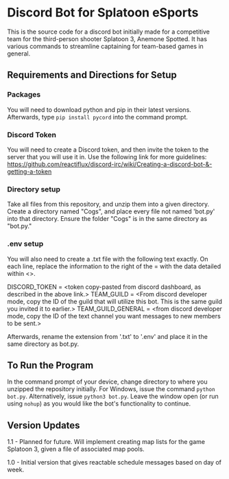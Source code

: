 # Discord Bot for Splatoon eSports

This is the source code for a discord bot initially made for a competitive team for the third-person shooter Splatoon 3, Anemone Spotted. It has various commands to streamline captaining for team-based games in general.

## Requirements and Directions for Setup
### Packages

You will need to download python and pip in their latest versions. Afterwards, type `pip install pycord` into the command prompt.

### Discord Token

You will need to create a Discord token, and then invite the token to the server that you will use it in. Use the following link for more guidelines: https://github.com/reactiflux/discord-irc/wiki/Creating-a-discord-bot-&-getting-a-token

### Directory setup

Take all files from this repository, and unzip them into a given directory.
Create a directory named "Cogs", and place every file not named 'bot.py' into that directory. Ensure the folder "Cogs" is in the same directory as "bot.py."

### .env setup

You will also need to create a .txt file with the following text exactly. On each line, replace the information to the right of the = with the data detailed within <>.

DISCORD_TOKEN = <token copy-pasted from discord dashboard, as described in the above link.>
TEAM_GUILD = <From discord developer mode, copy the ID of the guild that will utilize this bot. This is the same guild you invited it to earlier.>
TEAM_GUILD_GENERAL = <from discord developer mode, copy the ID of the text channel you want messages to new members to be sent.>

Afterwards, rename the extension from '.txt' to '.env' and place it in the same directory as bot.py.

## To Run the Program

In the command prompt of your device, change directory to where you unzipped the repository initially. For Windows, issue the command `python bot.py`. Alternatively, issue `python3 bot.py`. Leave the window open (or run using `nohup`) as you would like the bot's functionality to continue.

## Version Updates
1.1 - Planned for future. Will implement creating map lists for the game Splatoon 3, given a file of associated map pools.

1.0 - Initial version that gives reactable schedule messages based on day of week.
